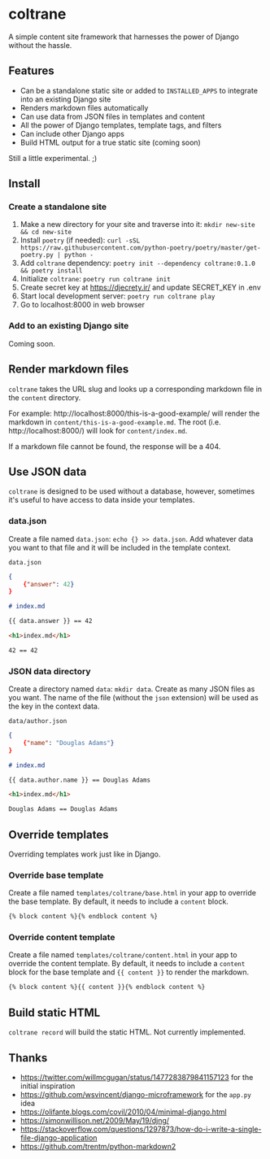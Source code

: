# coltrane

A simple content site framework that harnesses the power of Django without the hassle.

## Features

- Can be a standalone static site or added to `INSTALLED_APPS` to integrate into an existing Django site
- Renders markdown files automatically
- Can use data from JSON files in templates and content
- All the power of Django templates, template tags, and filters
- Can include other Django apps
- Build HTML output for a true static site (coming soon)

Still a little experimental. ;)

## Install

### Create a standalone site

1. Make a new directory for your site and traverse into it: `mkdir new-site && cd new-site`
1. Install `poetry` (if needed): `curl -sSL https://raw.githubusercontent.com/python-poetry/poetry/master/get-poetry.py | python -`
1. Add `coltrane` dependency: `poetry init --dependency coltrane:0.1.0 && poetry install`
1. Initialize `coltrane`: `poetry run coltrane init`
1. Create secret key at https://djecrety.ir/ and update SECRET_KEY in .env
1. Start local development server: `poetry run coltrane play`
1. Go to localhost:8000 in web browser

### Add to an existing Django site

Coming soon.

## Render markdown files

`coltrane` takes the URL slug and looks up a corresponding markdown file in the `content` directory.

For example: http://localhost:8000/this-is-a-good-example/ will render the markdown in `content/this-is-a-good-example.md`. The root (i.e. http://localhost:8000/) will look for `content/index.md`.

If a markdown file cannot be found, the response will be a 404.

## Use JSON data

`coltrane` is designed to be used without a database, however, sometimes it's useful to have access to data inside your templates.

### data.json

Create a file named `data.json`: `echo {} >> data.json`. Add whatever data you want to that file and it will be included in the template context.

`data.json`

```JSON
{
    {"answer": 42}
}
```

```markdown
# index.md

{{ data.answer }} == 42
```

```html
<h1>index.md</h1>

42 == 42
```

### JSON data directory

Create a directory named `data`: `mkdir data`. Create as many JSON files as you want. The name of the file (without the `json` extension) will be used as the key in the context data.

`data/author.json`

```JSON
{
    {"name": "Douglas Adams"}
}
```

```markdown
# index.md

{{ data.author.name }} == Douglas Adams
```

```html
<h1>index.md</h1>

Douglas Adams == Douglas Adams
```

## Override templates

Overriding templates work just like in Django.

### Override base template

Create a file named `templates/coltrane/base.html` in your app to override the base template. By default, it needs to include a `content` block.

```html
{% block content %}{% endblock content %}
```

### Override content template

Create a file named `templates/coltrane/content.html` in your app to override the content template. By default, it needs to include a `content` block for the base template and `{{ content }}` to render the markdown.

```html
{% block content %}{{ content }}{% endblock content %}
```

## Build static HTML

`coltrane record` will build the static HTML. Not currently implemented.

## Thanks

- https://twitter.com/willmcgugan/status/1477283879841157123 for the initial inspiration
- https://github.com/wsvincent/django-microframework for the `app.py` idea
- https://olifante.blogs.com/covil/2010/04/minimal-django.html
- https://simonwillison.net/2009/May/19/djng/
- https://stackoverflow.com/questions/1297873/how-do-i-write-a-single-file-django-application
- https://github.com/trentm/python-markdown2
